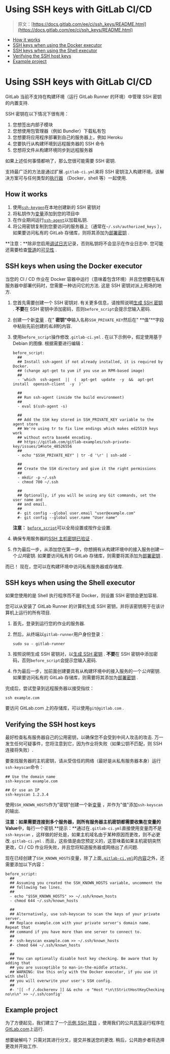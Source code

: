 # Using SSH keys with GitLab CI/CD

> 原文：[https://docs.gitlab.com/ee/ci/ssh_keys/README.html](https://docs.gitlab.com/ee/ci/ssh_keys/README.html)

*   [How it works](#how-it-works)
*   [SSH keys when using the Docker executor](#ssh-keys-when-using-the-docker-executor)
*   [SSH keys when using the Shell executor](#ssh-keys-when-using-the-shell-executor)
*   [Verifying the SSH host keys](#verifying-the-ssh-host-keys)
*   [Example project](#example-project)

# Using SSH keys with GitLab CI/CD[](#using-ssh-keys-with-gitlab-cicd "Permalink")

GitLab 当前不支持在构建环境（运行 GitLab Runner 的环境）中管理 SSH 密钥的内置支持.

SSH 密钥在以下情况下很有用：

1.  您想签出内部子模块
2.  您想使用包管理器（例如 Bundler）下载私有包
3.  您想要将应用程序部署到自己的服务器上，例如 Heroku
4.  您要执行从构建环境到远程服务器的 SSH 命令
5.  您想将文件从构建环境同步到远程服务器

如果上述任何事情都响了，那么您很可能需要 SSH 密钥.

支持最广泛的方法是通过扩展`.gitlab-ci.yml`来将 SSH 密钥注入构建环境，该解决方案可与任何类型的[执行器](https://docs.gitlab.com/runner/executors/) （Docker，shell 等）一起使用.

## How it works[](#how-it-works "Permalink")

1.  使用[`ssh-keygen`](https://linux.die.net/man/1/ssh-keygen)在本地创建新的 SSH 密钥对
2.  将私钥作为[变量](../variables/README.html)添加到您的项目中
3.  在作业期间运行[`ssh-agent`](https://linux.die.net/man/1/ssh-agent)以加载私钥.
4.  将公用密钥复制到您要访问的服务器上（通常在`~/.ssh/authorized_keys` ），如果要访问私有的 GitLab 存储库，则将其添加为[部署密钥](../../ssh/README.html#deploy-keys) .

**注意：**除非您启用[调试日志](../variables/README.html#debug-logging)记录，否则私钥将不会显示在作业日志中. 您可能还需要检查[管道](../pipelines/settings.html#visibility-of-pipelines)的[可见性](../pipelines/settings.html#visibility-of-pipelines) .

## SSH keys when using the Docker executor[](#ssh-keys-when-using-the-docker-executor "Permalink")

当您的 CI / CD 作业在 Docker 容器中运行（意味着包含环境）并且您想要在私有服务器中部署代码时，您需要一种访问它的方法. 这是 SSH 密钥对派上用场的地方.

1.  您首先需要创建一个 SSH 密钥对. 有关更多信息，请按照说明[生成 SSH 密钥](../../ssh/README.html#generating-a-new-ssh-key-pair) . **不要**在 SSH 密钥中添加密码，否则`before_script`会提示您输入密码.

2.  创建一个新[变量](../variables/README.html#gitlab-cicd-environment-variables) . 在" **密钥"中**输入名称`SSH_PRIVATE_KEY`然后在" **值"**字段中粘贴先前创建的*私钥*的内容.

3.  使用`before_script`操作修改`.gitlab-ci.yml` . 在以下示例中，假定使用基于 Debian 的图像. 根据需要进行编辑：

    ```
    before_script:
      ##
      ## Install ssh-agent if not already installed, it is required by Docker.
      ## (change apt-get to yum if you use an RPM-based image)
      ##
      - 'which  ssh-agent  ||  (  apt-get  update  -y  &&  apt-get  install  openssh-client  -y  )'

      ##
      ## Run ssh-agent (inside the build environment)
      ##
      - eval $(ssh-agent -s)

      ##
      ## Add the SSH key stored in SSH_PRIVATE_KEY variable to the agent store
      ## We're using tr to fix line endings which makes ed25519 keys work
      ## without extra base64 encoding.
      ## https://gitlab.com/gitlab-examples/ssh-private-key/issues/1#note_48526556
      ##
      - echo "$SSH_PRIVATE_KEY" | tr -d '\r' | ssh-add -

      ##
      ## Create the SSH directory and give it the right permissions
      ##
      - mkdir -p ~/.ssh
      - chmod 700 ~/.ssh

      ##
      ## Optionally, if you will be using any Git commands, set the user name and
      ## and email.
      ##
      #- git config --global user.email "user@example.com"
      #- git config --global user.name "User name" 
    ```

    **注意：** [`before_script`](../yaml/README.html#before_script-and-after_script)可以全局设置或按作业设置.
4.  确保专用服务器的[SSH 主机密钥已验证](#verifying-the-ssh-host-keys) .

5.  作为最后一步，从添加您在第一步，你想拥有从构建环境中的接入服务创建一个*公共*密钥. 如果要访问私有的 GitLab 存储库，则需要将其添加为[部署密钥](../../ssh/README.html#deploy-keys) .

而已！ 现在，您可以在构建环境中访问私有服务器或存储库.

## SSH keys when using the Shell executor[](#ssh-keys-when-using-the-shell-executor "Permalink")

如果您使用的是 Shell 执行程序而不是 Docker，则设置 SSH 密钥会更加容易.

您可以从安装了 GitLab Runner 的计算机生成 SSH 密钥，并将该密钥用于在该计算机上运行的所有项目.

1.  首先，登录到运行您的作业的服务器.

2.  然后，从终端以`gitlab-runner`用户身份登录：

    ```
    sudo su - gitlab-runner 
    ```

3.  按照说明生成 SSH 密钥对，以[生成 SSH 密钥](../../ssh/README.html#generating-a-new-ssh-key-pair) . **不要**在 SSH 密钥中添加密码，否则`before_script`会提示您输入密码.

4.  作为最后一步，加前面创建要具有从构建环境中的接入服务的一个*公共*密钥. 如果要访问私有的 GitLab 存储库，则需要将其添加为[部署密钥](../../ssh/README.html#deploy-keys) .

完成后，尝试登录到远程服务器以接受指纹：

```
ssh example.com 
```

要访问 GitLab.com 上的存储库，可以使用`git@gitlab.com` .

## Verifying the SSH host keys[](#verifying-the-ssh-host-keys "Permalink")

最好检查私有服务器自己的公用密钥，以确保您不会受到中间人攻击的攻击. 万一发生任何可疑事件，您将注意到它，因为作业将失败（如果公钥不匹配，则 SSH 连接将失败）.

要查找服务器的主机密钥，请从受信任的网络（最好是从私有服务器本身）运行`ssh-keyscan`命令：

```
## Use the domain name
ssh-keyscan example.com

## Or use an IP
ssh-keyscan 1.2.3.4 
```

使用`SSH_KNOWN_HOSTS`作为"密钥"创建一个新[变量](../variables/README.html#gitlab-cicd-environment-variables) ，并作为"值"添加`ssh-keyscan`的输出.

**注意：**如果需要连接到多个服务器，则所有服务器主机密钥都需要收集在变量的**Value**中，每行一个密钥.**提示：**通过在`.gitlab-ci.yml`直接使用变量而不是`ssh-keyscan` ，这样做的好处是，如果主机域名由于某种原因而更改，则不必更改`.gitlab-ci.yml` . 而且，这些值是由您预定义的，这意味着如果主机密钥突然更改，CI / CD 作业将失败，并且您将知道服务器或网络出了点问题.

现在已经创建了`SSH_KNOWN_HOSTS`变量，除了上面[`.gitlab-ci.yml`](#ssh-keys-when-using-the-docker-executor)的[内容](#ssh-keys-when-using-the-docker-executor)之外，还需要添加以下内容：

```
before_script:
  ##
  ## Assuming you created the SSH_KNOWN_HOSTS variable, uncomment the
  ## following two lines.
  ##
  - echo "$SSH_KNOWN_HOSTS" >> ~/.ssh/known_hosts
  - chmod 644 ~/.ssh/known_hosts

  ##
  ## Alternatively, use ssh-keyscan to scan the keys of your private server.
  ## Replace example.com with your private server's domain name. Repeat that
  ## command if you have more than one server to connect to.
  ##
  #- ssh-keyscan example.com >> ~/.ssh/known_hosts
  #- chmod 644 ~/.ssh/known_hosts

  ##
  ## You can optionally disable host key checking. Be aware that by adding that
  ## you are susceptible to man-in-the-middle attacks.
  ## WARNING: Use this only with the Docker executor, if you use it with shell
  ## you will overwrite your user's SSH config.
  ##
  #- '[[ -f /.dockerenv ]] && echo -e "Host *\n\tStrictHostKeyChecking no\n\n" >> ~/.ssh/config' 
```

## Example project[](#example-project "Permalink")

为了方便起见，我们建立了一个[示例 SSH 项目](https://gitlab.com/gitlab-examples/ssh-private-key/) ，使用我们的公共[共享](../runners/README.html)运行程序在[GitLab.com](https://gitlab.com)上运行.

想要破解吗？ 只需对其进行分叉，提交并推送您的更改. 稍后，公共跑步者将选择更改并开始工作.